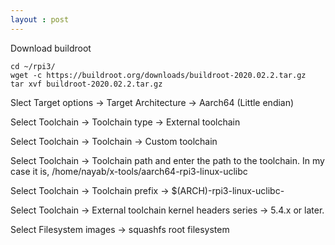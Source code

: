 ```yaml
---
layout : post
---
```

Download buildroot

```
cd ~/rpi3/
wget -c https://buildroot.org/downloads/buildroot-2020.02.2.tar.gz
tar xvf buildroot-2020.02.2.tar.gz
```

Slect Target options -> Target Architecture -> Aarch64 (Little endian)

Select Toolchain -> Toolchain type -> External toolchain

Select Toolchain -> Toolchain -> Custom toolchain

Select Toolchain -> Toolchain path  and enter the path to the toolchain. In my case it is, /home/nayab/x-tools/aarch64-rpi3-linux-uclibc

Select Toolchain -> Toolchain prefix -> $(ARCH)-rpi3-linux-uclibc-

Select Toolchain -> External toolchain kernel headers series -> 5.4.x or later.

Select Filesystem images -> squashfs root filesystem
